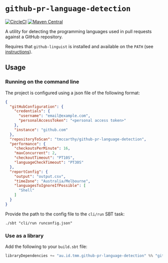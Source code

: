 # `github-pr-language-detection`

[![CircleCI](https://circleci.com/gh/tmccarthy/github-pr-language-detection/tree/master.svg?style=shield)](https://circleci.com/gh/tmccarthy/github-pr-language-detection/tree/master)
[![Maven Central](https://img.shields.io/maven-central/v/au.id.tmm.github-pr-language-detection/github-pr-language-detection-lib_2.13.svg)](https://repo.maven.apache.org/maven2/au/id/tmm/github-pr-language-detection/github-pr-language-detection-lib_2.13/)

A utility for detecting the programming languages used in pull requests against a GitHub repository.

Requires that `github-linguist` is installed and available on the `PATH` (see [instructions](https://github.com/github/linguist/#command-line-usage)).

## Usage

### Running on the command line

The project is configured using a json file of the following format:

```json
{
  "gitHubConfiguration": {
    "credentials": {
      "username": "email@example.com",
      "personalAccessToken": "<personal access token>"
    },
    "instance": "github.com"
  },
  "repositoryToScan": "tmccarthy/github-pr-language-detection",
  "performance": {
    "checkoutsPerMinute": 16,
    "maxConcurrent": 2,
    "checkoutTimeout": "PT10S",
    "languageCheckTimeout": "PT30S"
  },
  "reportConfig": {
    "output": "output.csv",
    "timeZone": "Australia/Melbourne",
    "languagesToIgnoreIfPossible": [
      "Shell"
    ]
  }
}
```

Provide the path to the config file to the `cli/run` SBT task:

```shell
./sbt "cli/run runconfig.json"
```

### Use as a library

Add the following to your `build.sbt` file:

```scala
libraryDependencies += "au.id.tmm.github-pr-language-detection" %% "github-pr-language-detection-lib" % "0.0.2"
```